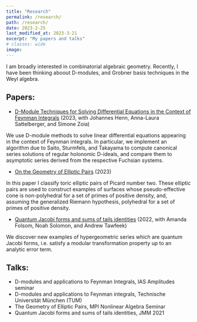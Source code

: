 ```yaml
---
title: "Research"
permalink: /research/
path: /research/
date: 2023-2-25
last_modified_at: 2023-3-21
excerpt: "My papers and talks"
# classes: wide
image:
---
```

I am broadly interested in combinatorial algebraic geometry. Recently, I have been thinking aboout D-modules, and Grobner basis techniques in the Weyl algebra.

## Papers: 

* [D-Module Techniques for Solving Differential Equations in the Context of Feynman Integrals](https://arxiv.org/abs/2303.11105) (2023, with Johannes Henn, Anna-Laura Sattelberger, and Simone Zoia)

We use D-module methods to solve linear differential equations appearing in the context of Feynman integrals. In particular, we implement an algorithm due to Saito, Sturmfels, and Takayama to compute canonical series solutions of regular holonomic D-ideals, and compare them to asymptotic series derived from the respective Fuchsian systems. 

* [On the Geometry of Elliptic Pairs](https://arxiv.org/abs/2204.02971) (2023)

In this paper I classify toric elliptic pairs of Picard number two. These elliptic pairs are used to construct examples of surfaces whose pseudo-effective cone is non-polyhedral for a set of primes of positive density, and, assuming the generalized Riemann hypothesis, polyhedral for a set of primes of positive density.  

* [Quantum Jacobi forms and sums of tails identities](https://www.researchgate.net/publication/357040393_Quantum_Jacobi_forms_and_sums_of_tails_identities)  (2022, with Amanda Folsom, Noah Solomon, and Andrew Tawfeek)

We discover new examples of hypergeometric series which are quantum Jacobi forms, i.e. satisfy a modular transformation property up to an analytic error term.

## Talks: 
* D-modules and applications to Feynman Integrals, IAS Amplitudes seminar
* D-modules and applications to Feynman integrals, Technische Universität München (TUM)
* The Geometry of Elliptic Pairs, MPI Nonlinear Algebra Seminar
* Quantum Jacobi forms and sums of tails identities, JMM 2021



